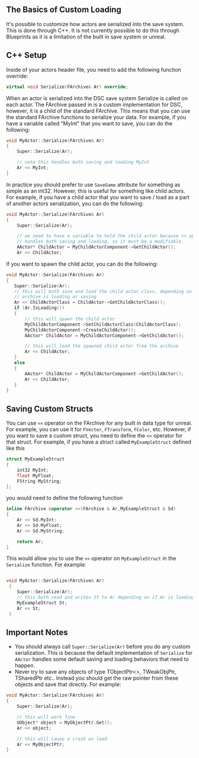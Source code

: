 ## The Basics of Custom Loading
It's possible to customize how actors are serialized into the save system. This is done through C++. It is not currently possible to do this through Blueprints as it is a limitation of the built in save system or unreal.

## C++ Setup
Inside of your actors header file, you need to add the following function override:

```cpp
virtual void Serialize(FArchive& Ar) override;
```

When an actor is serialized into the DSC save system Serialize is called on each actor. The FArchive passed in is a custom implementation for DSC, however, it is a child of the standard FArchive. This means that you can use the standard FArchive functions to serialize your data. For example, if you have a variable called "MyInt" that you want to save, you can do the following:

```cpp
void MyActor::Serialize(FArchive& Ar)
{
    Super::Serialize(Ar);

    // note this handles both saving and loading MyInt
    Ar << MyInt;
}
```

In practice you should prefer to use `SaveGame` attribute for something as simple as an int32. However, this is useful for something like child actors. For example, if you have a child actor that you want to save / load as a part of another actors serialization, you can do the following:

```cpp
void MyActor::Serialize(FArchive& Ar)
{
    Super::Serialize(Ar);

    // we need to have a variable to hold the child actor because << operator
    // handles both saving and loading, so it must be a modifiable. 
    AActor* ChildActor = MyChildActorComponent->GetChildActor();
    Ar << ChildActor;
 ```

If you want to spawn the child actor, you can do the following:

 ```cpp
 void MyActor::Serialize(FArchive& Ar)
 {
    Super::Serialize(Ar);
    // this will both save and load the child actor class, depending on if the 
    // archive is loading or saving
    Ar << ChildActorClass = ChildActor->GetChildActorClass();
    if (Ar.IsLoading())
    {
        // this will spawn the child actor
        MyChildActorComponent->SetChildActorClass(ChildActorClass);
        MyChildActorComponent->CreateChildActor();
        AActor* ChildActor = MyChildActorComponent->GetChildActor();

        // this will load the spawned child actor from the archive
        Ar << ChildActor;
    } 
    else
    {
        AActor* ChildActor = MyChildActorComponent->GetChildActor();
        Ar << ChildActor;
    }
}
```

## Saving Custom Structs

You can use `<<` operator on the FArchive for any built in data type for unreal. For example, you can use it for `FVector`, `FTransform`, `FColor`, etc. However, if you want to save a custom struct, you need to define the `<<` operator for that struct. For example, if you have a struct called `MyExampleStruct` defined like this

```cpp
struct MyExampleStruct
{
    int32 MyInt;
    float MyFloat;
    FString MyString;
};
```

you would need to define the following function

```cpp
inline FArchive &operator <<(FArchive & Ar,MyExampleStruct & Sd)
{
    Ar << Sd.MyInt;
    Ar << Sd.MyFloat;
    Ar << Sd.MyString;

    return Ar;
}
```

This would allow you to use the `<<` operator on `MyExampleStruct` in the `Serialize` function. For example:

```cpp

void MyActor::Serialize(FArchive& Ar)
 {  
    Super::Serialize(Ar);
    // this both read and writes St to Ar depending on if Ar is loading or saving
    MyExampleStruct St;
    Ar << St;
 }

```

## Important Notes

* You should always call `Super::Serialize(Ar)` before you do any custom serialization. This is because the default implementation of `Serialize` for `AActor` handles some default saving and loading behaviors that need to happen.
* Never try to save any objects of type TObjectPtr<>, TWeakObjPtr, TSharedPtr etc.. Instead you should get the raw pointer from these objects and save that directly. For example:

```cpp
void MyActor::Serialize(FArchive& Ar)
{
    Super::Serialize(Ar);

    // this will work fine
    UObject* object = MyObjectPtr.Get();
    Ar << object;

    // this will cause a crash on load
    Ar << MyObjectPtr;
}
```

